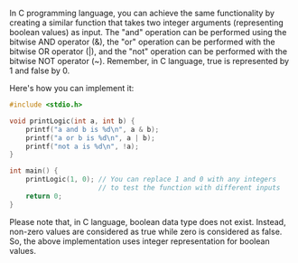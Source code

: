In C programming language, you can achieve the same functionality by creating a similar function that takes two integer arguments (representing boolean values) as input. The "and" operation can be performed using the bitwise AND operator (&), the "or" operation can be performed with the bitwise OR operator (|), and the "not" operation can be performed with the bitwise NOT operator (~). Remember, in C language, true is represented by 1 and false by 0.

Here's how you can implement it:

```c
#include <stdio.h>

void printLogic(int a, int b) {
    printf("a and b is %d\n", a & b);
    printf("a or b is %d\n", a | b);
    printf("not a is %d\n", !a);
}

int main() {
    printLogic(1, 0); // You can replace 1 and 0 with any integers
                      // to test the function with different inputs
    return 0;
}
```

Please note that, in C language, boolean data type does not exist. Instead, non-zero values are considered as true while zero is considered as false.
So, the above implementation uses integer representation for boolean values.
